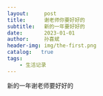 ```yaml
---
layout:     post
title:      谢老师你要好好的
subtitle:   新的一年要好好的
date:       2023-01-01
author:     孙喜斌
header-img: img/the-first.png
catalog:   true
tags:
    - 生活记录
---
```

新的一年谢老师要好好的
